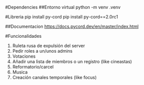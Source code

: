 #Dependencies
##Entorno virtual
python -m venv .venv

#Libreria 
pip install py-cord
pip install py-cord==2.0rc1

##Documentacion
https://docs.pycord.dev/en/master/index.html

#Funcionalidades
1. Ruleta rusa de expulsión del server
2. Pedir roles a un/unos admins
3. Votaciones
4. Añadir una lista de miembros o un registro (like cineastas)
5. Reformatorio/carcel
6. Musica
7. Creación canales temporales (like focus)